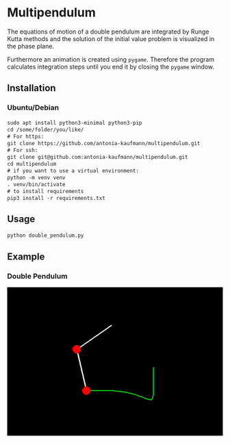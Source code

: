 # Multipendulum

The equations of motion of a double pendulum are integrated by Runge Kutta methods
and the solution of the initial value problem is visualized in the phase plane.

Furthermore an animation is created using `pygame`. 
Therefore the program calculates integration steps until you end it by closing the `pygame` window.

## Installation
### Ubuntu/Debian
```
sudo apt install python3-minimal python3-pip 
cd /some/folder/you/like/
# For https:
git clone https://github.com/antonia-kaufmann/multipendulum.git
# For ssh:
git clone git@github.com:antonia-kaufmann/multipendulum.git
cd multipendulum
# if you want to use a virtual environment:
python -m venv venv
. venv/bin/activate
# to install requirements
pip3 install -r requirements.txt 
```

## Usage

```
python double_pendulum.py
```

## Example
### Double Pendulum

![Double pendulum](media/double-pendulum.gif)